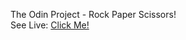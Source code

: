 The Odin Project - Rock Paper Scissors!
<br>
See Live: <a href="https://top-rps.netlify.app/">Click Me!</a>
